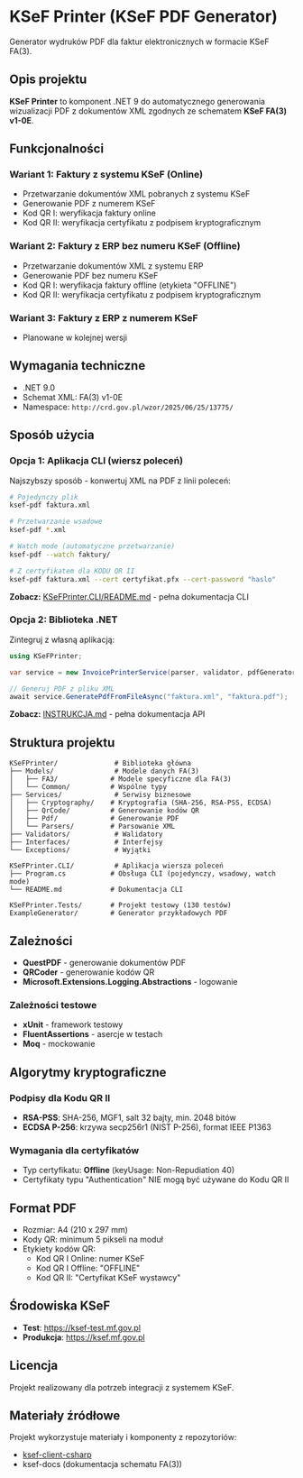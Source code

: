 # KSeF Printer (KSeF PDF Generator)

Generator wydruków PDF dla faktur elektronicznych w formacie KSeF FA(3).

## Opis projektu

**KSeF Printer** to komponent .NET 9 do automatycznego generowania wizualizacji PDF z dokumentów XML zgodnych ze schematem **KSeF FA(3) v1-0E**.

## Funkcjonalności

### Wariant 1: Faktury z systemu KSeF (Online)
- Przetwarzanie dokumentów XML pobranych z systemu KSeF
- Generowanie PDF z numerem KSeF
- Kod QR I: weryfikacja faktury online
- Kod QR II: weryfikacja certyfikatu z podpisem kryptograficznym

### Wariant 2: Faktury z ERP bez numeru KSeF (Offline)
- Przetwarzanie dokumentów XML z systemu ERP
- Generowanie PDF bez numeru KSeF
- Kod QR I: weryfikacja faktury offline (etykieta "OFFLINE")
- Kod QR II: weryfikacja certyfikatu z podpisem kryptograficznym

### Wariant 3: Faktury z ERP z numerem KSeF
- Planowane w kolejnej wersji

## Wymagania techniczne

- .NET 9.0
- Schemat XML: FA(3) v1-0E
- Namespace: `http://crd.gov.pl/wzor/2025/06/25/13775/`

## Sposób użycia

### Opcja 1: Aplikacja CLI (wiersz poleceń)

Najszybszy sposób - konwertuj XML na PDF z linii poleceń:

```bash
# Pojedynczy plik
ksef-pdf faktura.xml

# Przetwarzanie wsadowe
ksef-pdf *.xml

# Watch mode (automatyczne przetwarzanie)
ksef-pdf --watch faktury/

# Z certyfikatem dla KODU QR II
ksef-pdf faktura.xml --cert certyfikat.pfx --cert-password "haslo"
```

**Zobacz:** [KSeFPrinter.CLI/README.md](KSeFPrinter.CLI/README.md) - pełna dokumentacja CLI

### Opcja 2: Biblioteka .NET

Zintegruj z własną aplikacją:

```csharp
using KSeFPrinter;

var service = new InvoicePrinterService(parser, validator, pdfGenerator, logger);

// Generuj PDF z pliku XML
await service.GeneratePdfFromFileAsync("faktura.xml", "faktura.pdf");
```

**Zobacz:** [INSTRUKCJA.md](INSTRUKCJA.md) - pełna dokumentacja API

## Struktura projektu

```
KSeFPrinter/              # Biblioteka główna
├── Models/               # Modele danych FA(3)
│   ├── FA3/             # Modele specyficzne dla FA(3)
│   └── Common/          # Wspólne typy
├── Services/             # Serwisy biznesowe
│   ├── Cryptography/    # Kryptografia (SHA-256, RSA-PSS, ECDSA)
│   ├── QrCode/          # Generowanie kodów QR
│   ├── Pdf/             # Generowanie PDF
│   └── Parsers/         # Parsowanie XML
├── Validators/           # Walidatory
├── Interfaces/           # Interfejsy
└── Exceptions/           # Wyjątki

KSeFPrinter.CLI/          # Aplikacja wiersza poleceń
├── Program.cs           # Obsługa CLI (pojedynczy, wsadowy, watch mode)
└── README.md            # Dokumentacja CLI

KSeFPrinter.Tests/       # Projekt testowy (130 testów)
ExampleGenerator/        # Generator przykładowych PDF
```

## Zależności

- **QuestPDF** - generowanie dokumentów PDF
- **QRCoder** - generowanie kodów QR
- **Microsoft.Extensions.Logging.Abstractions** - logowanie

### Zależności testowe
- **xUnit** - framework testowy
- **FluentAssertions** - asercje w testach
- **Moq** - mockowanie

## Algorytmy kryptograficzne

### Podpisy dla Kodu QR II
- **RSA-PSS**: SHA-256, MGF1, salt 32 bajty, min. 2048 bitów
- **ECDSA P-256**: krzywa secp256r1 (NIST P-256), format IEEE P1363

### Wymagania dla certyfikatów
- Typ certyfikatu: **Offline** (keyUsage: Non-Repudiation 40)
- Certyfikaty typu "Authentication" NIE mogą być używane do Kodu QR II

## Format PDF

- Rozmiar: A4 (210 x 297 mm)
- Kody QR: minimum 5 pikseli na moduł
- Etykiety kodów QR:
  - Kod QR I Online: numer KSeF
  - Kod QR I Offline: "OFFLINE"
  - Kod QR II: "Certyfikat KSeF wystawcy"

## Środowiska KSeF

- **Test**: https://ksef-test.mf.gov.pl
- **Produkcja**: https://ksef.mf.gov.pl

## Licencja

Projekt realizowany dla potrzeb integracji z systemem KSeF.

## Materiały źródłowe

Projekt wykorzystuje materiały i komponenty z repozytoriów:
- [ksef-client-csharp](https://github.com/CIRFMF/ksef-client-csharp)
- ksef-docs (dokumentacja schematu FA(3))
